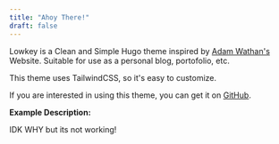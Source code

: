 ```yaml
---
title: "Ahoy There!"
draft: false
---
```

Lowkey is a Clean and Simple Hugo theme inspired by [Adam Wathan's](https://adamwathan.me/) Website. Suitable for use as a personal blog, portofolio, etc. 

This theme uses TailwindCSS, so it's easy to customize.

If you are interested in using this theme, you can get it on [GitHub](#).

**Example Description:**

IDK WHY but its not working!